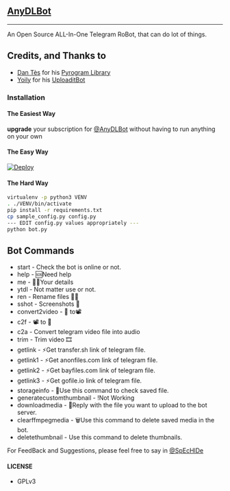 ## [AnyDLBot](https://telegram.dog/AnyDLBot)
---

An Open Source ALL-In-One Telegram RoBot, that can do lot of things.

## Credits, and Thanks to

* [Dan Tès](https://telegram.dog/haskell) for his [Pyrogram Library](https://github.com/pyrogram/pyrogram)
* [Yoily](https://telegram.dog/YoilyL) for his [UploaditBot](https://telegram.dog/UploaditBot)

### Installation

#### The Easiest Way

**upgrade** your subscription for [@AnyDLBot](https://telegram.dog/AnyDLBot) without having to run anything on your own

#### The Easy Way

[![Deploy](https://www.herokucdn.com/deploy/button.svg)](https://heroku.com/deploy?template=https://github.com/sahaynitin/NaysaUrlUploader/tree/main)

#### The Hard Way

```sh
virtualenv -p python3 VENV
. ./VENV/bin/activate
pip install -r requirements.txt
cp sample_config.py config.py
--- EDIT config.py values appropriately ---
python bot.py
```
## Bot Commands

- start - Check the bot is online or not.
- help - 🆘Need help
- me - 🕵️‍♂️Your details
- ytdl - Not matter use or not.
- ren - Rename files 📂📁
- sshot - Screenshots 📸
- convert2video - 📂 to📽
- c2f - 📽 to 📂
- c2a - Convert telegram video file into audio
- trim - Trim video 🎞
- getlink - ⚡Get transfer.sh link of telegram file.
- getlink1 - ⚡Get anonfiles.com link of telegram file.
- getlink2 - ⚡Get bayfiles.com link of telegram file.
- getlink3 - ⚡Get gofile.io link of telegram file.
- storageinfo - 💾Use this command to check saved file.
- generatecustomthumbnail - !Not Working
- downloadmedia - 🔽Reply with the file you want to upload to the bot server.
- clearffmpegmedia - 🗑️Use this command to delete saved media in the bot.
- deletethumbnail - Use this command to delete thumbnails.

For FeedBack and Suggestions, please feel free to say in [@SpEcHlDe](https://telegram.dog/ThankTelegram)

#### LICENSE
- GPLv3
